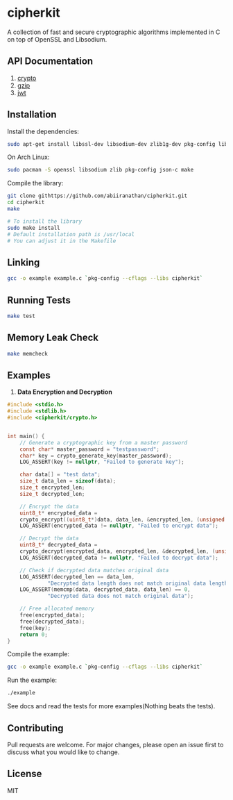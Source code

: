 # cipherkit

A collection of fast and secure cryptographic algorithms implemented in C on top of OpenSSL and Libsodium.

## API Documentation

1. [crypto](docs/crypto.md)
2. [gzip](docs/gzip.md)
3. [jwt](docs/jwt.md)

## Installation

Install the dependencies:

```bash
sudo apt-get install libssl-dev libsodium-dev zlib1g-dev pkg-config libjson-c-dev make
```

On Arch Linux:

```bash
sudo pacman -S openssl libsodium zlib pkg-config json-c make
```

Compile the library:

```bash
git clone githttps://github.com/abiiranathan/cipherkit.git
cd cipherkit
make

# To install the library
sudo make install
# Default installation path is /usr/local
# You can adjust it in the Makefile
```

## Linking

```bash
gcc -o example example.c `pkg-config --cflags --libs cipherkit`
```

## Running Tests

```bash
make test
```

## Memory Leak Check

```bash
make memcheck
```

## Examples

1. **Data Encryption and Decryption**

```c
#include <stdio.h>
#include <stdlib.h>
#include <cipherkit/crypto.h>


int main() {
    // Generate a cryptographic key from a master password
    const char* master_password = "testpassword";
    char* key = crypto_generate_key(master_password);
    LOG_ASSERT(key != nullptr, "Failed to generate key");

    char data[] = "test data";
    size_t data_len = sizeof(data);
    size_t encrypted_len;
    size_t decrypted_len;

    // Encrypt the data
    uint8_t* encrypted_data =
    crypto_encrypt((uint8_t*)data, data_len, &encrypted_len, (unsigned char*)key);
    LOG_ASSERT(encrypted_data != nullptr, "Failed to encrypt data");

    // Decrypt the data
    uint8_t* decrypted_data =
    crypto_decrypt(encrypted_data, encrypted_len, &decrypted_len, (unsigned char*)key);
    LOG_ASSERT(decrypted_data != nullptr, "Failed to decrypt data");

    // Check if decrypted data matches original data
    LOG_ASSERT(decrypted_len == data_len,
             "Decrypted data length does not match original data length");
    LOG_ASSERT(memcmp(data, decrypted_data, data_len) == 0,
             "Decrypted data does not match original data");

    // Free allocated memory
    free(encrypted_data);
    free(decrypted_data);
    free(key);
    return 0;
}
```

Compile the example:

```bash
gcc -o example example.c `pkg-config --cflags --libs cipherkit`
```

Run the example:

```bash
./example
```

See docs and read the tests for more examples(Nothing beats the tests).

## Contributing

Pull requests are welcome. For major changes, please open an issue first to discuss what you would like to change.

## License

MIT
